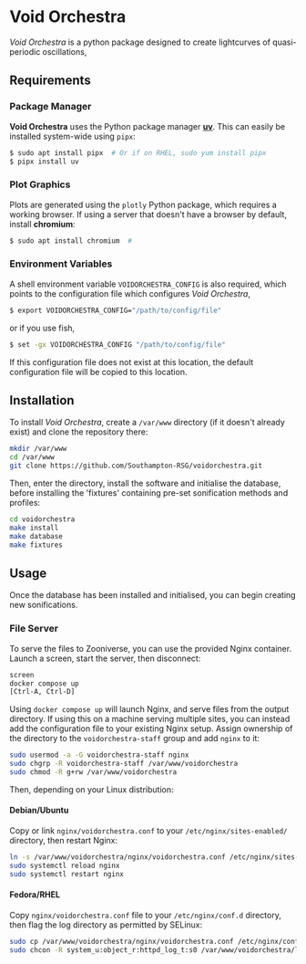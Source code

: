 # Void Orchestra

*Void Orchestra* is a python package designed to create lightcurves of quasi-periodic oscillations,


## Requirements

### Package Manager 
**Void Orchestra** uses the Python package manager [**uv**](https://docs.astral.sh/uv/). 
This can easily be installed system-wide using `pipx`:

```bash
$ sudo apt install pipx  # Or if on RHEL, sudo yum install pipx
$ pipx install uv
```

### Plot Graphics
Plots are generated using the `plotly` Python package, which requires a working browser.
If using a server that doesn't have a browser by default, install **chromium**:
```bash
$ sudo apt install chromium  # 
```

### Environment Variables

A shell environment variable `VOIDORCHESTRA_CONFIG` is also required, 
which points to the configuration file which configures *Void Orchestra*,

```bash
$ export VOIDORCHESTRA_CONFIG="/path/to/config/file"
```

or if you use fish,

```bash
$ set -gx VOIDORCHESTRA_CONFIG "/path/to/config/file"
```

If this configuration file does not exist at this location, 
the default configuration file will be copied to this location.

## Installation

To install *Void Orchestra*, create a `/var/www` directory (if it doesn't already exist) and clone the repository there:

```bash
mkdir /var/www 
cd /var/www
git clone https://github.com/Southampton-RSG/voidorchestra.git 
```

Then, enter the directory, install the software and initialise the database, before installing the 'fixtures' containing
pre-set sonification methods and profiles:

```bash 
cd voidorchestra
make install
make database 
make fixtures
```

## Usage

Once the database has been installed and initialised, you can begin creating new sonifications.

### File Server

To serve the files to Zooniverse, you can use the provided Nginx container.
Launch a screen, start the server, then disconnect:

```bash
screen
docker compose up
[Ctrl-A, Ctrl-D]
```

Using `docker compose up` will launch Nginx, and serve files from the output directory.
If using this on a machine serving multiple sites, 
you can instead add the configuration file to your existing Nginx setup. 
Assign ownership of the directory to the `voidorchestra-staff` group and add `nginx` to it:
```bash 
sudo usermod -a -G voidorchestra-staff nginx
sudo chgrp -R voidorchestra-staff /var/www/voidorchestra
sudo chmod -R g+rw /var/www/voidorchestra 
```

Then, depending on your Linux distribution:

#### Debian/Ubuntu
Copy or link `nginx/voidorchestra.conf` to your `/etc/nginx/sites-enabled/` directory, then restart Nginx:
```bash
ln -s /var/www/voidorchestra/nginx/voidorchestra.conf /etc/nginx/sites-enabled/ 
sudo systemctl reload nginx
sudo systemctl restart nginx
```


#### Fedora/RHEL
Copy `nginx/voidorchestra.conf` file to your `/etc/nginx/conf.d` directory, 
then flag the log directory as permitted by SELinux:
```bash 
sudo cp /var/www/voidorchestra/nginx/voidorchestra.conf /etc/nginx/conf.d/
sudo chcon -R system_u:object_r:httpd_log_t:s0 /var/www/voidorchestra/logs 
```

  
